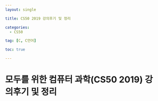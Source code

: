 ```yaml
---
layout: single

title: CS50 2019 강의후기 및 정리

categories:
  - CS50

tag: [C, C언어]

toc: true

---
```


# 모두를 위한 컴퓨터 과학(CS50 2019) 강의후기 및 정리

